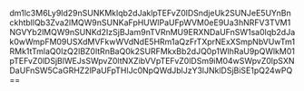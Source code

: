 dm1lc3M6Ly9ld29nSUNKMklqb2dJaklpTEFvZ0lDSndjeUk2SUNJeE5UYnBnckhtbllQb3Zva2lMQW9nSUNKaFpHUWlPaUFpWVM0eE9Ua3hNRFV3TVM1NGVYb2lMQW9nSUNKd2IzSjBJam9nTVRnMU9ERXNDaUFnSW1sa0lqb2dJak0wWmpFM09USXdMVFkwWVdNdE5HRm1aQzFrTXprNExXSmpNbVUwTm1RMk1tTmlaQ0lzQ2lBZ0ltRnBaQ0k2SURFMkxBb2dJQ0p1WlhRaU9pQWlkM01pTEFvZ0lDSjBlWEJsSWpvZ0ltNXZibVVpTEFvZ0lDSm9iM04wSWpvZ0lpSXNDaUFnSW5CaGRHZ2lPaUFpTHlJc0NpQWdJblJzY3lJNklDSjBiSE1pQ24wPQ==
